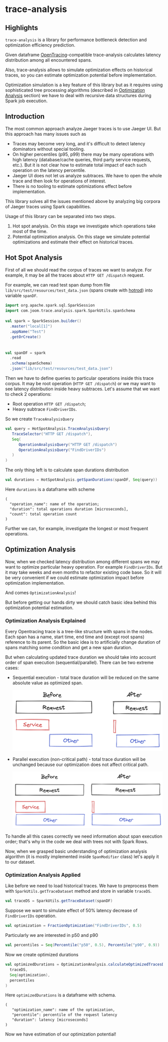 # trace-analysis
 
## Highlights
`trace-analysis` is a library for performance bottleneck detection and optimization efficiency prediction.

Given dataframe [OpenTracing](https://github.com/opentracing/specification/blob/master/specification.md)-compatible trace-analysis calculates latency distribution among all
encountered spans.

Also, trace-analysis allows to simulate optimization effects on historical traces, so you can estimate optimization potential 
before implementation. 

Optimization simulation is a key feature of this library but as it requires using sophisticated tree processing algorithms 
(described in [Optimization Analysis](#optimization-analysis) section) we have to deal with recursive data structures during Spark job execution.

## Introduction

The most common approach analyze Jaeger traces is to use Jaeger UI.
But this approach has many issues such as
- Traces may become very long, and it's difficult to detect latency dominators without special tooling.
- On higher percentiles (p95, p99) there may be many operations with high latency (database/cache queries, third party service requests, etc.).
  But it is not clear how to estimate total impact of each such operation on the latency percentile.
- Jaeger UI does not let us analyze subtraces. We have to open the whole trace and then look for operations of interest.
- There is no tooling to estimate optimizations effect before implementation.

This library solves all the issues mentioned above by analyzing big corpora of Jaeger traces using Spark capabilities.  

Usage of this library can be separated into two steps.
1. Hot spot analysis. On this stage we investigate which operations take most of the time.
2. Potential optimization analysis. On this stage we simulate potential optimizations and estimate their effect
   on historical traces.

## Hot Spot Analysis

First of all we should read the corpus of traces we want to analyze. For example, it may be all the traces about
`HTTP GET /dispatch` request.
 
For example, we can read test span dump from file `lib/src/test/resources/test_data.json` (spans create with [hotrod](https://github.com/jaegertracing/jaeger/blob/main/examples/hotrod/README.md)) 
into variable `spanDF`.
```scala
import org.apache.spark.sql.SparkSession
import com.joom.trace.analysis.spark.SparkUtils.spanSchema

val spark = SparkSession.builder()
  .master("local[1]")
  .appName("Test")
  .getOrCreate()


val spanDF = spark
  .read
  .schema(spanSchema)
  .json("lib/src/test/resources/test_data.json")
```

Then we have to define queries to particular operations inside this trace corpus. It may be root operation (`HTTP GET /dispatch`)
or we may want to see latency distribution inside heavy subtraces. Let's assume that we want to check 2 operations:
- Root operation `HTTP GET /dispatch`;
- Heavy subtrace `FindDriverIDs`.

So we create `TraceAnalysisQuery`
```scala
val query = HotSpotAnalysis.TraceAnalysisQuery(
   TraceSelector("HTTP GET /dispatch"),
   Seq(
      OperationAnalysisQuery("HTTP GET /dispatch")
      OperationAnalysisQuery("FindDriverIDs")
   )
)
```

The only thing left is to calculate span durations distribution
```scala
val durations = HotSpotAnalysis.getSpanDurations(spanDF, Seq(query))
```

Here `durations` is a dataframe with scheme
```
(
  "operation_name": name of the operation; 
  "duration": total operations duration [microseconds], 
  "count": total operation count
)
```

Further we can, for example, investigate the longest or most frequent operations.

## Optimization Analysis

Now, when we checked latency distribution among different spans we may want to optimize particular heavy operation.
For example `FindDriverIDs`. But it may take weeks and even months to refactor existing code base. So it will be very convenient
if we could estimate optimization impact before optimization implementation.

And comes `OptimizationAnalysis`!

But before getting our hands dirty we should catch basic idea behind this optimization potential estimation.

### Optimization Analysis Explained

Every Opentracing trace is a tree-like structure with spans in the nodes. 
Each span has a name, start time, end time and (except root spans) reference to its parent.
So the basic idea is to artificially change duration of spans matching some condition and get a new span duration.

But when calculating updated trace duration we should take into account order of span execution (sequential/parallel).
There can be two extreme cases:
- Sequential execution - total trace duration will be reduced on the same absolute value as optimized span.
  
  ![](resources/optimization_seq.png)
- Parallel execution (non-critical path) - total trace duration will be unchanged because our optimization does not affect critical path.
  
  ![](resources/optimization_parallel.png)

To handle all this cases correctly we need information about span execution order; that's why in the code we deal with
trees not with Spark Rows.

Now, when we grasped basic understanding of optimization analysis algorithm (it is mostly implemented inside `SpanModifier` class) 
let's apply it to our dataset.

### Optimization Analysis Applied

Like before we need to load historical traces. We have to preprocess them with `SparkUtils.getTraceDataset` method and store in variable `traceDS`.
```scala
val traceDS = SparkUtils.getTraceDataset(spanDF)
```

Suppose we want to simulate effect of 50% latency decrease of `FindDriverIDs` operation.
```scala
val optimization = FractionOptimization("FindDriverIDs", 0.5)
```

Particularly we are interested in p50 and p90
```scala
val percentiles = Seq(Percentile("p50", 0.5), Percentile("p90", 0.9))
```

Now we create optimized durations
```scala
val optimizedDurations = OptimizationAnalysis.calculateOptimizedTracesDurations(
  traceDS,
  Seq(optimization),
  percentiles
)
```

Here `optimizedDurations` is a dataframe with schema.
```
(
   "optimization_name": name of the optimization,
   "percentile": percentile of the request latency
   "duration": latency [microseconds] 
)
```

Now we have estimation of our optimization potential!